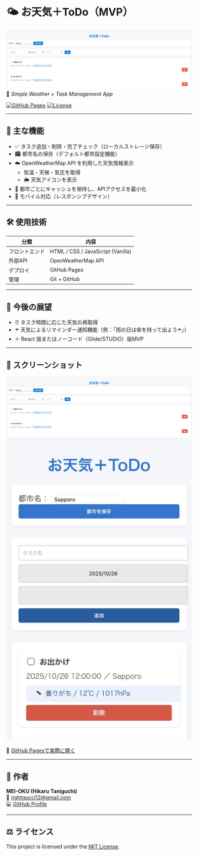 # 🌤️ お天気＋ToDo（MVP）

![screenshot](assets/images/screenshot-hero.png)  
📍 *Simple Weather + Task Management App*

[![GitHub Pages](https://img.shields.io/badge/Live_Demo-Open-blue?logo=githubpages)](https://mei-oku.github.io/weather-todo-app/)
[![License](https://img.shields.io/badge/license-MIT-green.svg)](LICENSE)

---

## 🧩 主な機能
- ✅ タスク追加・削除・完了チェック（ローカルストレージ保存）
- 🏙️ 都市名の保存（デフォルト都市設定機能）
- ☁️ OpenWeatherMap API を利用した天気情報表示  
  - 気温・天候・気圧を取得  
  - 🌦️ 天気アイコンを表示
- 💾 都市ごとにキャッシュを保持し、APIアクセスを最小化
- 📱 モバイル対応（レスポンシブデザイン）

---

## 🛠️ 使用技術
| 分類 | 内容 |
|------|------|
| フロントエンド | HTML / CSS / JavaScript (Vanilla) |
| 外部API | OpenWeatherMap API |
| デプロイ | GitHub Pages |
| 管理 | Git + GitHub |

---

## 🌈 今後の展望
- ⏰ タスク時間に応じた天気の再取得  
- ☂️ 天気によるリマインダー通知機能（例：「雨の日は傘を持って出よう☂️」）  
- ⚛️ React 版またはノーコード（Glide/STUDIO）版MVP  

---

## 📸 スクリーンショット

![メイン画面](assets/images/screenshot-hero.png)
![アプリプレビュー](assets/images/app-preview.png)

🔗 [GitHub Pagesで実際に開く](https://mei-oku.github.io/weather-todo-app/)

---

## 👤 作者
**MEI-OKU (Hikaru Taniguchi)**  
📧 rightgucci12@gmail.com  
💻 [GitHub Profile](https://github.com/MEI-OKU)

---

## ⚖️ ライセンス
This project is licensed under the [MIT License](LICENSE).

